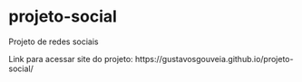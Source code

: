 # projeto-social
<p>Projeto de redes sociais</p>
<p>Link para acessar site do projeto: https://gustavosgouveia.github.io/projeto-social/
</p>
